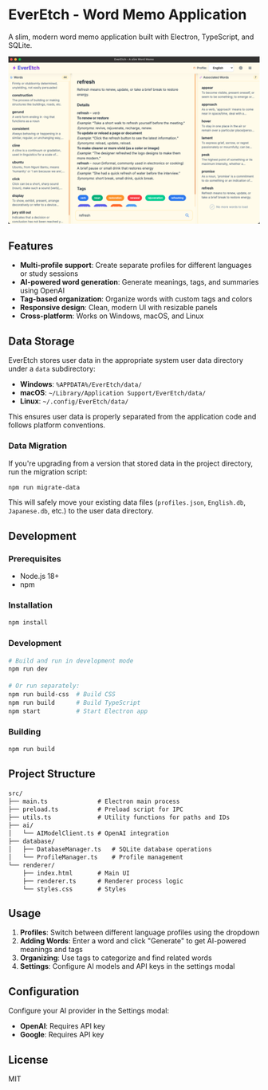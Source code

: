 # EverEtch - Word Memo Application

A slim, modern word memo application built with Electron, TypeScript, and SQLite.

![UI Screenshot](screenshots/UI.png)

## Features

- **Multi-profile support**: Create separate profiles for different languages or study sessions
- **AI-powered word generation**: Generate meanings, tags, and summaries using OpenAI
- **Tag-based organization**: Organize words with custom tags and colors
- **Responsive design**: Clean, modern UI with resizable panels
- **Cross-platform**: Works on Windows, macOS, and Linux

## Data Storage

EverEtch stores user data in the appropriate system user data directory under a `data` subdirectory:

- **Windows**: `%APPDATA%/EverEtch/data/`
- **macOS**: `~/Library/Application Support/EverEtch/data/`
- **Linux**: `~/.config/EverEtch/data/`

This ensures user data is properly separated from the application code and follows platform conventions.

### Data Migration

If you're upgrading from a version that stored data in the project directory, run the migration script:

```bash
npm run migrate-data
```

This will safely move your existing data files (`profiles.json`, `English.db`, `Japanese.db`, etc.) to the user data directory.

## Development

### Prerequisites

- Node.js 18+
- npm

### Installation

```bash
npm install
```

### Development

```bash
# Build and run in development mode
npm run dev

# Or run separately:
npm run build-css  # Build CSS
npm run build      # Build TypeScript
npm start          # Start Electron app
```

### Building

```bash
npm run build
```

## Project Structure

```
src/
├── main.ts              # Electron main process
├── preload.ts           # Preload script for IPC
├── utils.ts             # Utility functions for paths and IDs
├── ai/
│   └── AIModelClient.ts # OpenAI integration
├── database/
│   ├── DatabaseManager.ts   # SQLite database operations
│   └── ProfileManager.ts    # Profile management
└── renderer/
    ├── index.html       # Main UI
    ├── renderer.ts      # Renderer process logic
    └── styles.css       # Styles
```

## Usage

1. **Profiles**: Switch between different language profiles using the dropdown
2. **Adding Words**: Enter a word and click "Generate" to get AI-powered meanings and tags
3. **Organizing**: Use tags to categorize and find related words
4. **Settings**: Configure AI models and API keys in the settings modal

## Configuration

Configure your AI provider in the Settings modal:

- **OpenAI**: Requires API key
- **Google**: Requires API key

## License

MIT
